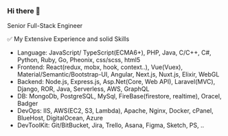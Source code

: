 ### Hi there 👋

<!--
**GoalPanda/goalpanda** is a ✨ _special_ ✨ repository because its `README.md` (this file) appears on your GitHub profile.

Here are some ideas to get you started:

- 🔭 I’m currently working on ...
- 🌱 I’m currently learning ...
- 👯 I’m looking to collaborate on ...
- 🤔 I’m looking for help with ...
- 💬 Ask me about ...
- 📫 How to reach me: ...
- 😄 Pronouns: ...
- ⚡ Fun fact: ...
-->

Senior Full-Stack Engineer

✅ My Extensive Experience and solid Skills
- Language: JavaScript/ TypeScript(ECMA6+), PHP, Java, C/C++, C#, Python, Ruby, Go, Pheonix, css/scss, html5
- Frontend: React(redux, mobx, hook, context..), Vue(Vuex), Material/Semantic/Bootstrap-UI, Angular, Next.js, Nuxt.js, Elixir, WebGL
- Backend: Node.js, Express.js, Asp.Net(Core, Web API), Laravel(MVC), Django, ROR, Java, Serverless, AWS, GraphQL
- DB: MongoDb, PostgreSQL, MySql, FireBase(firestore, realtime), Oracel, Badger
- DevOps: IIS, AWS(EC2, S3, Lambda), Apache, Nginx, Docker, cPanel, BlueHost, DigitalOcean, Azure
- DevToolKit: Git/BitBucket, Jira, Trello, Asana, Figma, Sketch, PS, ..


